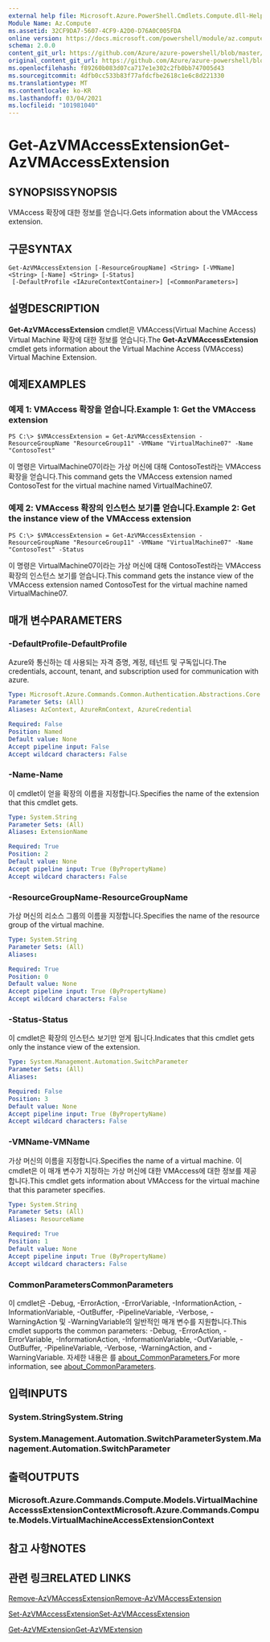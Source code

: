 ```yaml
---
external help file: Microsoft.Azure.PowerShell.Cmdlets.Compute.dll-Help.xml
Module Name: Az.Compute
ms.assetid: 32CF9DA7-5607-4CF9-A2D0-D76A0C005FDA
online version: https://docs.microsoft.com/powershell/module/az.compute/get-azvmaccessextension
schema: 2.0.0
content_git_url: https://github.com/Azure/azure-powershell/blob/master/src/Compute/Compute/help/Get-AzVMAccessExtension.md
original_content_git_url: https://github.com/Azure/azure-powershell/blob/master/src/Compute/Compute/help/Get-AzVMAccessExtension.md
ms.openlocfilehash: f89260b083d07ca717e1e302c2fb0bb747005d43
ms.sourcegitcommit: 4dfb0cc533b83f77afdcfbe2618c1e6c8d221330
ms.translationtype: MT
ms.contentlocale: ko-KR
ms.lasthandoff: 03/04/2021
ms.locfileid: "101981040"
---
```

# <span data-ttu-id="0ec44-101">Get-AzVMAccessExtension</span><span class="sxs-lookup"><span data-stu-id="0ec44-101">Get-AzVMAccessExtension</span></span>

## <span data-ttu-id="0ec44-102">SYNOPSIS</span><span class="sxs-lookup"><span data-stu-id="0ec44-102">SYNOPSIS</span></span>
<span data-ttu-id="0ec44-103">VMAccess 확장에 대한 정보를 얻습니다.</span><span class="sxs-lookup"><span data-stu-id="0ec44-103">Gets information about the VMAccess extension.</span></span>

## <span data-ttu-id="0ec44-104">구문</span><span class="sxs-lookup"><span data-stu-id="0ec44-104">SYNTAX</span></span>

```
Get-AzVMAccessExtension [-ResourceGroupName] <String> [-VMName] <String> [-Name] <String> [-Status]
 [-DefaultProfile <IAzureContextContainer>] [<CommonParameters>]
```

## <span data-ttu-id="0ec44-105">설명</span><span class="sxs-lookup"><span data-stu-id="0ec44-105">DESCRIPTION</span></span>
<span data-ttu-id="0ec44-106">**Get-AzVMAccessExtension** cmdlet은 VMAccess(Virtual Machine Access) Virtual Machine 확장에 대한 정보를 얻습니다.</span><span class="sxs-lookup"><span data-stu-id="0ec44-106">The **Get-AzVMAccessExtension** cmdlet gets information about the Virtual Machine Access (VMAccess) Virtual Machine Extension.</span></span>

## <span data-ttu-id="0ec44-107">예제</span><span class="sxs-lookup"><span data-stu-id="0ec44-107">EXAMPLES</span></span>

### <span data-ttu-id="0ec44-108">예제 1: VMAccess 확장을 얻습니다.</span><span class="sxs-lookup"><span data-stu-id="0ec44-108">Example 1: Get the VMAccess extension</span></span>
```
PS C:\> $VMAccessExtension = Get-AzVMAccessExtension -ResourceGroupName "ResourceGroup11" -VMName "VirtualMachine07" -Name "ContosoTest"
```

<span data-ttu-id="0ec44-109">이 명령은 VirtualMachine07이라는 가상 머신에 대해 ContosoTest라는 VMAccess 확장을 얻습니다.</span><span class="sxs-lookup"><span data-stu-id="0ec44-109">This command gets the VMAccess extension named ContosoTest for the virtual machine named VirtualMachine07.</span></span>

### <span data-ttu-id="0ec44-110">예제 2: VMAccess 확장의 인스턴스 보기를 얻습니다.</span><span class="sxs-lookup"><span data-stu-id="0ec44-110">Example 2: Get the instance view of the VMAccess extension</span></span>
```
PS C:\> $VMAccessExtension = Get-AzVMAccessExtension -ResourceGroupName "ResourceGroup11" -VMName "VirtualMachine07" -Name "ContosoTest" -Status
```

<span data-ttu-id="0ec44-111">이 명령은 VirtualMachine07이라는 가상 머신에 대해 ContosoTest라는 VMAccess 확장의 인스턴스 보기를 얻습니다.</span><span class="sxs-lookup"><span data-stu-id="0ec44-111">This command gets the instance view of the VMAccess extension named ContosoTest for the virtual machine named VirtualMachine07.</span></span>

## <span data-ttu-id="0ec44-112">매개 변수</span><span class="sxs-lookup"><span data-stu-id="0ec44-112">PARAMETERS</span></span>

### <span data-ttu-id="0ec44-113">-DefaultProfile</span><span class="sxs-lookup"><span data-stu-id="0ec44-113">-DefaultProfile</span></span>
<span data-ttu-id="0ec44-114">Azure와 통신하는 데 사용되는 자격 증명, 계정, 테넌트 및 구독입니다.</span><span class="sxs-lookup"><span data-stu-id="0ec44-114">The credentials, account, tenant, and subscription used for communication with azure.</span></span>

```yaml
Type: Microsoft.Azure.Commands.Common.Authentication.Abstractions.Core.IAzureContextContainer
Parameter Sets: (All)
Aliases: AzContext, AzureRmContext, AzureCredential

Required: False
Position: Named
Default value: None
Accept pipeline input: False
Accept wildcard characters: False
```

### <span data-ttu-id="0ec44-115">-Name</span><span class="sxs-lookup"><span data-stu-id="0ec44-115">-Name</span></span>
<span data-ttu-id="0ec44-116">이 cmdlet이 얻을 확장의 이름을 지정합니다.</span><span class="sxs-lookup"><span data-stu-id="0ec44-116">Specifies the name of the extension that this cmdlet gets.</span></span>

```yaml
Type: System.String
Parameter Sets: (All)
Aliases: ExtensionName

Required: True
Position: 2
Default value: None
Accept pipeline input: True (ByPropertyName)
Accept wildcard characters: False
```

### <span data-ttu-id="0ec44-117">-ResourceGroupName</span><span class="sxs-lookup"><span data-stu-id="0ec44-117">-ResourceGroupName</span></span>
<span data-ttu-id="0ec44-118">가상 머신의 리소스 그룹의 이름을 지정합니다.</span><span class="sxs-lookup"><span data-stu-id="0ec44-118">Specifies the name of the resource group of the virtual machine.</span></span>

```yaml
Type: System.String
Parameter Sets: (All)
Aliases:

Required: True
Position: 0
Default value: None
Accept pipeline input: True (ByPropertyName)
Accept wildcard characters: False
```

### <span data-ttu-id="0ec44-119">-Status</span><span class="sxs-lookup"><span data-stu-id="0ec44-119">-Status</span></span>
<span data-ttu-id="0ec44-120">이 cmdlet은 확장의 인스턴스 보기만 얻게 됩니다.</span><span class="sxs-lookup"><span data-stu-id="0ec44-120">Indicates that this cmdlet gets only the instance view of the extension.</span></span>

```yaml
Type: System.Management.Automation.SwitchParameter
Parameter Sets: (All)
Aliases:

Required: False
Position: 3
Default value: None
Accept pipeline input: True (ByPropertyName)
Accept wildcard characters: False
```

### <span data-ttu-id="0ec44-121">-VMName</span><span class="sxs-lookup"><span data-stu-id="0ec44-121">-VMName</span></span>
<span data-ttu-id="0ec44-122">가상 머신의 이름을 지정합니다.</span><span class="sxs-lookup"><span data-stu-id="0ec44-122">Specifies the name of a virtual machine.</span></span>
<span data-ttu-id="0ec44-123">이 cmdlet은 이 매개 변수가 지정하는 가상 머신에 대한 VMAccess에 대한 정보를 제공합니다.</span><span class="sxs-lookup"><span data-stu-id="0ec44-123">This cmdlet gets information about VMAccess for the virtual machine that this parameter specifies.</span></span>

```yaml
Type: System.String
Parameter Sets: (All)
Aliases: ResourceName

Required: True
Position: 1
Default value: None
Accept pipeline input: True (ByPropertyName)
Accept wildcard characters: False
```

### <span data-ttu-id="0ec44-124">CommonParameters</span><span class="sxs-lookup"><span data-stu-id="0ec44-124">CommonParameters</span></span>
<span data-ttu-id="0ec44-125">이 cmdlet은 -Debug, -ErrorAction, -ErrorVariable, -InformationAction, -InformationVariable, -OutBuffer, -PipelineVariable, -Verbose, -WarningAction 및 -WarningVariable의 일반적인 매개 변수를 지원합니다.</span><span class="sxs-lookup"><span data-stu-id="0ec44-125">This cmdlet supports the common parameters: -Debug, -ErrorAction, -ErrorVariable, -InformationAction, -InformationVariable, -OutVariable, -OutBuffer, -PipelineVariable, -Verbose, -WarningAction, and -WarningVariable.</span></span> <span data-ttu-id="0ec44-126">자세한 내용은 를 [about_CommonParameters.](http://go.microsoft.com/fwlink/?LinkID=113216)</span><span class="sxs-lookup"><span data-stu-id="0ec44-126">For more information, see [about_CommonParameters](http://go.microsoft.com/fwlink/?LinkID=113216).</span></span>

## <span data-ttu-id="0ec44-127">입력</span><span class="sxs-lookup"><span data-stu-id="0ec44-127">INPUTS</span></span>

### <span data-ttu-id="0ec44-128">System.String</span><span class="sxs-lookup"><span data-stu-id="0ec44-128">System.String</span></span>

### <span data-ttu-id="0ec44-129">System.Management.Automation.SwitchParameter</span><span class="sxs-lookup"><span data-stu-id="0ec44-129">System.Management.Automation.SwitchParameter</span></span>

## <span data-ttu-id="0ec44-130">출력</span><span class="sxs-lookup"><span data-stu-id="0ec44-130">OUTPUTS</span></span>

### <span data-ttu-id="0ec44-131">Microsoft.Azure.Commands.Compute.Models.VirtualMachineAccesssExtensionContext</span><span class="sxs-lookup"><span data-stu-id="0ec44-131">Microsoft.Azure.Commands.Compute.Models.VirtualMachineAccessExtensionContext</span></span>

## <span data-ttu-id="0ec44-132">참고 사항</span><span class="sxs-lookup"><span data-stu-id="0ec44-132">NOTES</span></span>

## <span data-ttu-id="0ec44-133">관련 링크</span><span class="sxs-lookup"><span data-stu-id="0ec44-133">RELATED LINKS</span></span>

[<span data-ttu-id="0ec44-134">Remove-AzVMAccessExtension</span><span class="sxs-lookup"><span data-stu-id="0ec44-134">Remove-AzVMAccessExtension</span></span>](./Remove-AzVMAccessExtension.md)

[<span data-ttu-id="0ec44-135">Set-AzVMAccessExtension</span><span class="sxs-lookup"><span data-stu-id="0ec44-135">Set-AzVMAccessExtension</span></span>](./Set-AzVMAccessExtension.md)

[<span data-ttu-id="0ec44-136">Get-AzVMExtension</span><span class="sxs-lookup"><span data-stu-id="0ec44-136">Get-AzVMExtension</span></span>](./Get-AzVMExtension.md)


